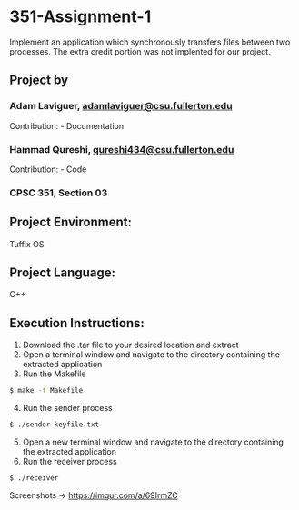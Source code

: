 # 351-Assignment-1

Implement an application which synchronously transfers files between 
two processes. The extra credit portion was not implented for our project.

## Project by 
### Adam Laviguer, adamlaviguer@csu.fullerton.edu
Contribution:
	- Documentation								

### Hammad Qureshi, qureshi434@csu.fullerton.edu
Contribution:
	- Code
	
### CPSC 351, Section 03

## Project Environment: 
Tuffix OS

## Project Language: 
C++

## Execution Instructions:

1.	Download the .tar file to your desired location and extract
2.	Open a terminal window and navigate to the directory containing the extracted application
3.	Run the Makefile
```bash
$ make -f Makefile
```
4.	Run the sender process
```bash
$ ./sender keyfile.txt
```
5.	Open a new terminal window and navigate to the directory containing the extracted application
6.	Run the receiver process
```bash
$ ./receiver
```
Screenshots	->	https://imgur.com/a/69IrmZC
